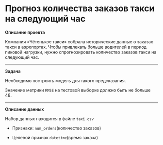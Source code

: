# Прогноз количества заказов такси на следующий час

**Описание проекта**

Компания «Чётенькое такси» собрала исторические данные о заказах такси в аэропортах. Чтобы привлекать больше водителей в период пиковой нагрузки, нужно спрогнозировать количество заказов такси на следующий час.

---
**Задача**

Необходимо построить модель для такого предсказания.

Значение метрики `RMSE` на тестовой выборке должно быть не больше 48.

---
**Описание данных**

Набор данных находится в файле `taxi.csv`

- Признаки: `num_orders`(количество заказов)

- Целевой признак `datetime`(время заказа)
